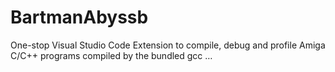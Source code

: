 # BartmanAbyssb
One-stop Visual Studio Code Extension to compile, debug and profile Amiga C/C++ programs compiled by the bundled gcc …

